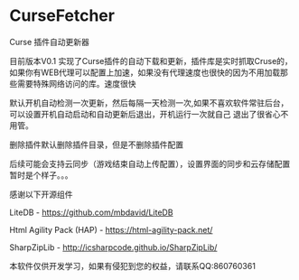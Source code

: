# CurseFetcher
Curse 插件自动更新器

目前版本V0.1 实现了Curse插件的自动下载和更新，插件库是实时抓取Cruse的，如果你有WEB代理可以配置上加速，如果没有代理速度也很快的因为不用加载那些需要特殊网络访问的库。速度很快

默认开机自动检测一次更新，然后每隔一天检测一次,如果不喜欢软件常驻后台，可以设置开机自动启动和自动更新后退出，开机运行一次就自己 退出了很省心不用管。

删除插件默认删除插件目录，但是不删除插件配置

后续可能会支持云同步（游戏结束自动上传配置），设置界面的同步和云存储配置暂时是个样子。。。

感谢以下开源组件

LiteDB - https://github.com/mbdavid/LiteDB

Html Agility Pack (HAP) -   https://html-agility-pack.net/

SharpZipLib - http://icsharpcode.github.io/SharpZipLib/

本软件仅供开发学习，如果有侵犯到您的权益，请联系QQ:860760361